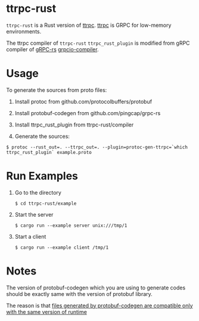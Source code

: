# ttrpc-rust

`ttrpc-rust` is a Rust version of [ttrpc](https://github.com/containerd/ttrpc). [ttrpc](https://github.com/containerd/ttrpc) is GRPC for low-memory environments.

The ttrpc compiler of `ttrpc-rust` `ttrpc_rust_plugin` is modified from gRPC compiler of [gRPC-rs](https://github.com/pingcap/grpc-rs) [grpcio-compiler](https://github.com/pingcap/grpc-rs/tree/master/compiler).

# Usage

To generate the sources from proto files:

1. Install protoc from github.com/protocolbuffers/protobuf

2. Install protobuf-codegen from github.com/pingcap/grpc-rs

3. Install ttrpc_rust_plugin from ttrpc-rust/compiler

4. Generate the sources:

```
$ protoc --rust_out=. --ttrpc_out=. --plugin=protoc-gen-ttrpc=`which ttrpc_rust_plugin` example.proto
```

# Run Examples
1. Go to the directory

    `$ cd ttrpc-rust/example`

2. Start the server

    `$ cargo run --example server unix:///tmp/1`

3. Start a client

    `$ cargo run --example client /tmp/1`

# Notes

The version of protobuf-codegen which you are using to generate codes should be exactly same with the version of protobuf library.

The reason is that [files generated by protobuf-codegen are compatible only with the same version of runtime](https://github.com/stepancheg/rust-protobuf/commit/2ab4d50c27c4dd7803b64ce1a43e2c134532c7a6)